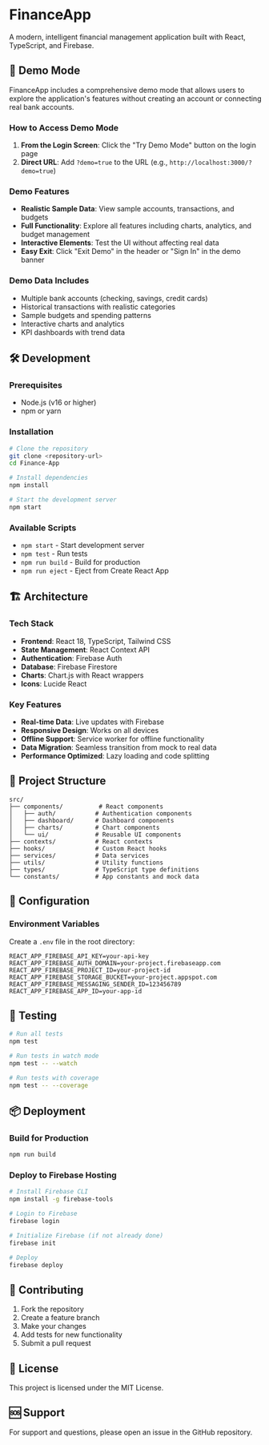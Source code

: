 # FinanceApp

A modern, intelligent financial management application built with React, TypeScript, and Firebase.

## 🚀 Demo Mode

FinanceApp includes a comprehensive demo mode that allows users to explore the application's features without creating an account or connecting real bank accounts.

### How to Access Demo Mode

1. **From the Login Screen**: Click the "Try Demo Mode" button on the login page
2. **Direct URL**: Add `?demo=true` to the URL (e.g., `http://localhost:3000/?demo=true`)

### Demo Features

- **Realistic Sample Data**: View sample accounts, transactions, and budgets
- **Full Functionality**: Explore all features including charts, analytics, and budget management
- **Interactive Elements**: Test the UI without affecting real data
- **Easy Exit**: Click "Exit Demo" in the header or "Sign In" in the demo banner

### Demo Data Includes

- Multiple bank accounts (checking, savings, credit cards)
- Historical transactions with realistic categories
- Sample budgets and spending patterns
- Interactive charts and analytics
- KPI dashboards with trend data

## 🛠️ Development

### Prerequisites

- Node.js (v16 or higher)
- npm or yarn

### Installation

```bash
# Clone the repository
git clone <repository-url>
cd Finance-App

# Install dependencies
npm install

# Start the development server
npm start
```

### Available Scripts

- `npm start` - Start development server
- `npm test` - Run tests
- `npm run build` - Build for production
- `npm run eject` - Eject from Create React App

## 🏗️ Architecture

### Tech Stack

- **Frontend**: React 18, TypeScript, Tailwind CSS
- **State Management**: React Context API
- **Authentication**: Firebase Auth
- **Database**: Firebase Firestore
- **Charts**: Chart.js with React wrappers
- **Icons**: Lucide React

### Key Features

- **Real-time Data**: Live updates with Firebase
- **Responsive Design**: Works on all devices
- **Offline Support**: Service worker for offline functionality
- **Data Migration**: Seamless transition from mock to real data
- **Performance Optimized**: Lazy loading and code splitting

## 📁 Project Structure

```
src/
├── components/          # React components
│   ├── auth/           # Authentication components
│   ├── dashboard/      # Dashboard components
│   ├── charts/         # Chart components
│   └── ui/             # Reusable UI components
├── contexts/           # React contexts
├── hooks/              # Custom React hooks
├── services/           # Data services
├── utils/              # Utility functions
├── types/              # TypeScript type definitions
└── constants/          # App constants and mock data
```

## 🔧 Configuration

### Environment Variables

Create a `.env` file in the root directory:

```env
REACT_APP_FIREBASE_API_KEY=your-api-key
REACT_APP_FIREBASE_AUTH_DOMAIN=your-project.firebaseapp.com
REACT_APP_FIREBASE_PROJECT_ID=your-project-id
REACT_APP_FIREBASE_STORAGE_BUCKET=your-project.appspot.com
REACT_APP_FIREBASE_MESSAGING_SENDER_ID=123456789
REACT_APP_FIREBASE_APP_ID=your-app-id
```

## 🧪 Testing

```bash
# Run all tests
npm test

# Run tests in watch mode
npm test -- --watch

# Run tests with coverage
npm test -- --coverage
```

## 📦 Deployment

### Build for Production

```bash
npm run build
```

### Deploy to Firebase Hosting

```bash
# Install Firebase CLI
npm install -g firebase-tools

# Login to Firebase
firebase login

# Initialize Firebase (if not already done)
firebase init

# Deploy
firebase deploy
```

## 🤝 Contributing

1. Fork the repository
2. Create a feature branch
3. Make your changes
4. Add tests for new functionality
5. Submit a pull request

## 📄 License

This project is licensed under the MIT License.

## 🆘 Support

For support and questions, please open an issue in the GitHub repository. 